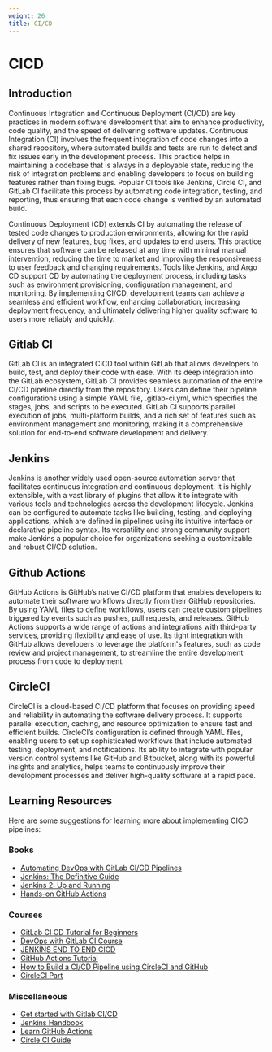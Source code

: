 ```yaml
---
weight: 26
title: CI/CD
---
```


# CICD

## Introduction

Continuous Integration and Continuous Deployment (CI/CD) are key practices in modern software 
development that aim to enhance productivity, code quality, 
and the speed of delivering software updates. Continuous Integration 
(CI) involves the frequent integration of code changes into a shared repository, 
where automated builds and tests are run to detect and fix issues early 
in the development process. This practice helps in maintaining a codebase 
that is always in a deployable state, reducing the risk of integration 
problems and enabling developers to focus on building features rather 
than fixing bugs. Popular CI tools like Jenkins, Circle CI, and GitLab CI 
facilitate this process by automating code integration, testing, and reporting, 
thus ensuring that each code change is verified by an automated build.

Continuous Deployment (CD) extends CI by automating the release of tested code 
changes to production environments, allowing for the rapid delivery of new features, 
bug fixes, and updates to end users. This practice ensures that software can be 
released at any time with minimal manual intervention, reducing the time to market 
and improving the responsiveness to user feedback and changing requirements. 
Tools like Jenkins, and Argo CD support CD by automating the deployment process, 
including tasks such as environment provisioning, configuration management, 
and monitoring. By implementing CI/CD, development teams can achieve a seamless 
and efficient workflow, enhancing collaboration, increasing deployment frequency, 
and ultimately delivering higher quality software to users more reliably and quickly.


## Gitlab CI

GitLab CI is an integrated CICD tool within GitLab that allows developers to build, test, 
and deploy their code with ease. With its deep integration into the GitLab ecosystem, 
GitLab CI provides seamless automation of the entire CI/CD pipeline directly from the repository. 
Users can define their pipeline configurations using a simple YAML file, .gitlab-ci.yml, 
which specifies the stages, jobs, and scripts to be executed. 
GitLab CI supports parallel execution of jobs, multi-platform builds, 
and a rich set of features such as environment management and monitoring, 
making it a comprehensive solution for end-to-end software development and delivery.


## Jenkins

Jenkins is another widely used open-source automation server that facilitates 
continuous integration and continuous deployment. 
It is highly extensible, with a vast library of plugins that allow it to integrate 
with various tools and technologies across the development lifecycle. 
Jenkins can be configured to automate tasks like building, testing, and 
deploying applications, which are defined in pipelines using its 
intuitive interface or declarative pipeline syntax. 
Its versatility and strong community support make Jenkins a popular choice for 
organizations seeking a customizable and robust CI/CD solution.


## Github Actions

GitHub Actions is GitHub’s native CI/CD platform that enables developers to automate 
their software workflows directly from their GitHub repositories. 
By using YAML files to define workflows, users can create custom pipelines 
triggered by events such as pushes, pull requests, and releases. 
GitHub Actions supports a wide range of actions and integrations with 
third-party services, providing flexibility and ease of use. Its tight 
integration with GitHub allows developers to leverage the platform's features, 
such as code review and project management, to streamline the entire 
development process from code to deployment.


## CircleCI

CircleCI is a cloud-based CI/CD platform that focuses on providing speed 
and reliability in automating the software delivery process. It supports 
parallel execution, caching, and resource optimization to ensure fast and 
efficient builds. CircleCI’s configuration is defined through YAML files, 
enabling users to set up sophisticated workflows that include automated testing, 
deployment, and notifications. Its ability to integrate with popular version 
control systems like GitHub and Bitbucket, along with its powerful insights 
and analytics, helps teams to continuously improve their development processes 
and deliver high-quality software at a rapid pace.


## Learning Resources

Here are some suggestions for learning more about implementing CICD pipelines:

### Books
- [Automating DevOps with GitLab CI/CD Pipelines](https://www.amazon.ca/Automating-DevOps-GitLab-Pipelines-efficient/dp/1803233001)
- [Jenkins: The Definitive Guide](https://www.amazon.com/Jenkins-Definitive-Continuous-Integration-Masses/dp/1449305350)
- [Jenkins 2: Up and Running](https://www.amazon.com/Jenkins-Deployment-Pipeline-Generation-Automation/dp/1491979593/)
- [Hands-on GitHub Actions](https://www.amazon.com/Hands-GitHub-Actions-Implement-Applications/dp/1484264630)

### Courses
- [GitLab CI CD Tutorial for Beginners](https://www.youtube.com/watch?v=qP8kir2GUgo)
- [DevOps with GitLab CI Course](https://www.youtube.com/watch?v=PGyhBwLyK2U)
- [JENKINS END TO END CICD](https://www.youtube.com/watch?v=JGQI5pkK82w)
- [GitHub Actions Tutorial](https://www.youtube.com/watch?v=R8_veQiYBjI)
- [How to Build a CI/CD Pipeline using CircleCI and GitHub](https://www.youtube.com/watch?v=qegFqum-M9o)
- [CircleCI Part](https://www.youtube.com/watch?v=CB7vnoXI0pE)

### Miscellaneous
- [Get started with Gitlab CI/CD](https://docs.gitlab.com/ee/ci/)
- [Jenkins Handbook](https://www.jenkins.io/doc/book/)
- [Learn GitHub Actions](https://docs.github.com/en/actions/learn-github-actions)
- [Circle CI Guide](https://circleci.com/docs/getting-started/)
